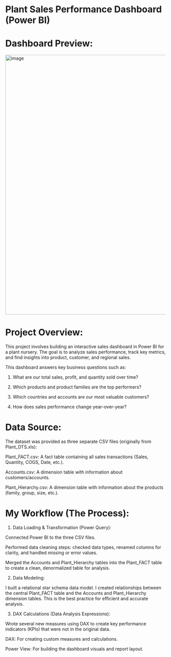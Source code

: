 # Plant Sales Performance Dashboard (Power BI)

# Dashboard Preview:

<img width="1745" height="815" alt="image" src="https://github.com/user-attachments/assets/a130430b-4bad-4952-8718-de0edeeef967" />

# Project Overview:

This project involves building an interactive sales dashboard in Power BI for a plant nursery. The goal is to analyze sales performance, track key metrics, and find insights into product, customer, and regional sales.

This dashboard answers key business questions such as:

1) What are our total sales, profit, and quantity sold over time?

2) Which products and product families are the top performers?

3) Which countries and accounts are our most valuable customers?

4) How does sales performance change year-over-year?

# Data Source:

The dataset was provided as three separate CSV files (originally from Plant_DTS.xls):

Plant_FACT.csv: A fact table containing all sales transactions (Sales, Quantity, COGS, Date, etc.).

Accounts.csv: A dimension table with information about customers/accounts.

Plant_Hierarchy.csv: A dimension table with information about the products (family, group, size, etc.).

# My Workflow (The Process):

1) Data Loading & Transformation (Power Query):

Connected Power BI to the three CSV files.

Performed data cleaning steps: checked data types, renamed columns for clarity, and handled missing or error values.

Merged the Accounts and Plant_Hierarchy tables into the Plant_FACT table to create a clean, denormalized table for analysis.

2) Data Modeling:

I built a relational star schema data model. I created relationships between the central Plant_FACT table and the Accounts and Plant_Hierarchy dimension tables. This is the best practice for efficient and accurate analysis.

3) DAX Calculations (Data Analysis Expressions):

Wrote several new measures using DAX to create key performance indicators (KPIs) that were not in the original data.



DAX: For creating custom measures and calculations.

Power View: For building the dashboard visuals and report layout.
